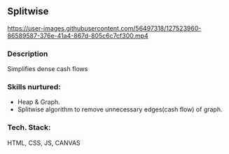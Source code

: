 

## Splitwise 
https://user-images.githubusercontent.com/56497318/127523960-86589587-376e-41a4-867d-805c6c7cf300.mp4


### Description
Simplifies dense cash flows

### Skills nurtured:
  - Heap & Graph.
  - Splitwise algorithm to remove unnecessary edges(cash flow) of graph.

### Tech. Stack:
HTML, CSS, JS, CANVAS
